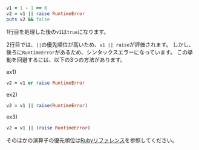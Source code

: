 ```ruby
v1 = 1 - 1 == 0
v2 = v1 || raise RuntimeError
puts v2 && false
```

1行目を処理した後の`v1`は`true`になります。

2行目では、`||`の優先順位が高いため、`v1 || raise`が評価されます。
しかし、後ろに`RuntimeError`があるため、シンタックスエラーになっています。
この挙動を回避するには、以下の3つの方法があります。

ex1)

```ruby
v2 = v1 or raise RuntimeError
```

ex2)

```ruby
v2 = v1 || raise(RuntimeError)
```

ex3)

```ruby
v2 = v1 || (raise RuntimeError)
```

そのほかの演算子の優先順位は[Rubyリファレンス](https://docs.ruby-lang.org/ja/2.1.0/doc/spec=2foperator.html)を参照してください。
